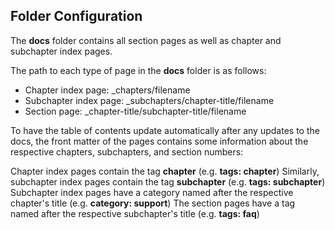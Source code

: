 ## Folder Configuration

The __docs__ folder contains all section pages as well as chapter and subchapter index pages.

The path to each type of page in the __docs__ folder is as follows:

- Chapter index page: _chapters/filename
- Subchapter index page: _subchapters/chapter-title/filename
- Section page: _chapter-title/subchapter-title/filename

To have the table of contents update automatically after any updates to the docs, the front matter of the pages contains some information about the respective chapters, subchapters, and section numbers:

Chapter index pages contain the tag __chapter__ (e.g. __tags: chapter__)
Similarly, subchapter index pages contain the tag __subchapter__ (e.g. __tags: subchapter__)
Subchapter index pages have a category named after the respective chapter's title (e.g. __category: support__)
The section pages have a tag named after the respective subchapter's title (e.g. __tags: faq__)